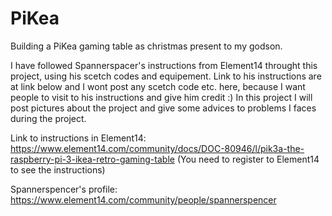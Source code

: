 # PiKea
Building a PiKea gaming table as christmas present to my godson.

I have followed Spannerspacer's instructions from Element14 throught this project, using his scetch codes and equipement.
Link to his instructions are at link below and I wont post any scetch code etc. here, because I want people to visit to his instructions and give him credit :)
In this project I will post pictures about the project and give some advices to problems I faces during the project.

Link to instructions in Element14:
https://www.element14.com/community/docs/DOC-80946/l/pik3a-the-raspberry-pi-3-ikea-retro-gaming-table
(You need to register to Element14 to see the instructions)

Spannerspencer's profile:
https://www.element14.com/community/people/spannerspencer
